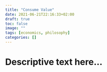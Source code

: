 ```yaml
---
title: "Consume Value"
date: 2021-06-21T22:16:33+02:00
draft: true
toc: false
image: ""
tags: [economics, philosophy]
categories: []
---
```


# Descriptive text here...
<!--more-->
